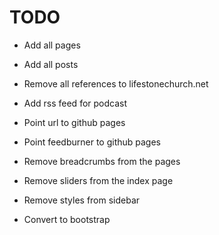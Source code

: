 
# TODO

* Add all pages
* Add all posts
* Remove all references to lifestonechurch.net
* Add rss feed for podcast

* Point url to github pages
* Point feedburner to github pages

* Remove breadcrumbs from the pages
* Remove sliders from the index page
* Remove styles from sidebar
* Convert to bootstrap
